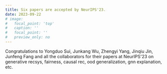 ```yaml
---
title: Six papers are accepted by NeurIPS'23.
date: 2023-09-22
# image:
#   focal_point: 'top'
#   caption: ''
#   focal_point: ''
#   preview_only: no
---
```

Congratulations to Yongduo Sui, Junkang Wu, Zhengyi Yang, Jinqiu Jin, Junfeng Fang and all the collaborators for their papers at NeurIPS'23 on generative recsys, fairness, causal rec, ood generalization, gnn explanation, etc.